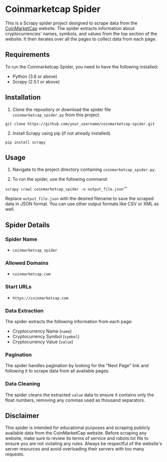 # Coinmarketcap Spider

This is a Scrapy spider project designed to scrape data from the [CoinMarketCap](https://coinmarketcap.com) website. The spider extracts information about cryptocurrencies' names, symbols, and values from the top section of the website. It then iterates over all the pages to collect data from each page.

## Requirements

To run the Coinmarketcap Spider, you need to have the following installed:

- Python (3.6 or above)
- Scrapy (2.5.1 or above)

## Installation

1. Clone the repository or download the spider file `coinmarketcap_spider.py` from this project.

`git clone https://github.com/your_username/coinmarketcap-spider.git`

2. Install Scrapy using pip (if not already installed).

`pip install scrapy`

## Usage

1. Navigate to the project directory containing `coinmarketcap_spider.py`.

2. To run the spider, use the following command:

`scrapy crawl coinmarketcap_spider -o output_file.json`'''

Replace `output_file.json` with the desired filename to save the scraped data in JSON format. You can use other output formats like CSV or XML as well.

## Spider Details

### Spider Name

- `coinmarketcap_spider`

### Allowed Domains

- `coinmarketcap.com`

### Start URLs

- `https://coinmarketcap.com`

### Data Extraction

The spider extracts the following information from each page:

- Cryptocurrency Name (`name`)
- Cryptocurrency Symbol (`symbol`)
- Cryptocurrency Value (`value`)

### Pagination

The spider handles pagination by looking for the "Next Page" link and following it to scrape data from all available pages.

### Data Cleaning

The spider cleans the extracted `value` data to ensure it contains only the float numbers, removing any commas used as thousand separators.

## Disclaimer

This spider is intended for educational purposes and scraping publicly available data from the CoinMarketCap website. Before scraping any website, make sure to review its terms of service and robots.txt file to ensure you are not violating any rules. Always be respectful of the website's server resources and avoid overloading their servers with too many requests.
